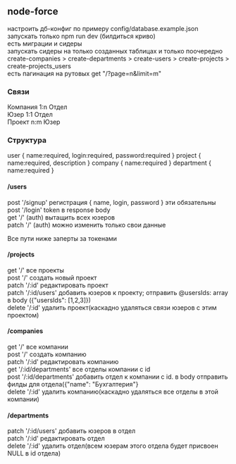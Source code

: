 ## node-force

настроить дб-конфиг по примеру config/database.example.json  
запускать только npm run dev (билдиться криво)  
есть миграции и сидеры  
запускать сидеры на только созданных таблицах и только поочередно create-companies > create-departments > create-users > create-projects > create-projects_users  
есть пагинация на рутовых get "/?page=n&limit=m"  

### Связи  
Компания 1:n Отдел  
Юзер 1:1 Отдел  
Проект n:m Юзер  

### Структура  
user { name:required, login:required, password:required }
project { name:required, description }
company { name:required }
department { name:required }

#### /users  
post '/signup'  регистрация { name, login, password } эти обязательны   
post '/login'  token в response body  
get '/' (auth)  вытащить всех юзеров  
patch '/' (auth)  можно изменить только свои данные  

Все пути ниже заперты за токенами  
#### /projects  
get '/' все проекты  
post '/' создать новый проект  
patch '/:id' редактировать проект  
patch '/:id/users' добавить юзеров к проекту; отправить @usersIds: array в body ({"usersIds": [1,2,3]})  
delete '/:id' удалить проект(каскадно удаляться связи юзеров с этим проектом)  

#### /companies  
get '/' все компании  
post '/' создать компанию  
patch '/:id' редактировать компанию  
get '/:id/departments' все отделы компании с id  
post '/:id/departments' добавить отдел к компании с id. в body отправить филды для отдела({"name": "Бухгалтерия"}  
delete '/:id' удалить компанию(каскадно удаляться все отделы в этой компании)  

#### /departments  
patch '/:id/users' добавить юзеров в отдел  
patch '/:id' редактировать отдел  
delete '/:id' удалить отдел(всем юзерам этого отдела будет присвоен NULL в id отдела)  

